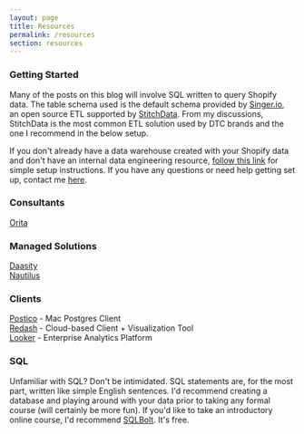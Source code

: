 ```yaml
---
layout: page
title: Resources
permalink: /resources
section: resources
---
```


### Getting Started

Many of the posts on this blog will involve SQL written to query Shopify data. The table schema used is the default schema provided by [Singer.io](https://singer.io), an open source ETL supported by [StitchData](https://stitchdata.com).  From my discussions, StitchData is the most common ETL solution used by DTC brands and the one I recommend in the below setup.


If you don't already have a data warehouse created with your Shopify data and don't have an internal data engineering resource, [follow this link](https://www.enquirelabs.com/post/setup-a-postgres-database-with-your-shopify-data-developer-not-required) for simple setup instructions. If you have any questions or need help getting set up, contact me [here](/contact).

### Consultants
<a href="http://orita.ai/" target="blank">Orita</a>

### Managed Solutions
<a href="https://daasity.com" target="_blank">Daasity</a><br>
<a href="https://www.nautilusanalytics.com/" target="_blank">Nautilus</a>

### Clients
<a href="https://eggerapps.at/postico/">Postico</a> - Mac Postgres Client<br>
<a href="https://redash.io/">Redash</a> - Cloud-based Client + Visualization Tool<br>
<a href="https://looker.com/">Looker</a> - Enterprise Analytics Platform

### SQL
Unfamiliar with SQL? Don't be intimidated. SQL statements are, for the most part, written like simple English sentences. I'd recommend creating a database and playing around with your data prior to taking any formal course (will certainly be more fun). If you'd like to take an introductory online course, I'd recommend [SQLBolt](https://sqlbolt.com/). It's free.  